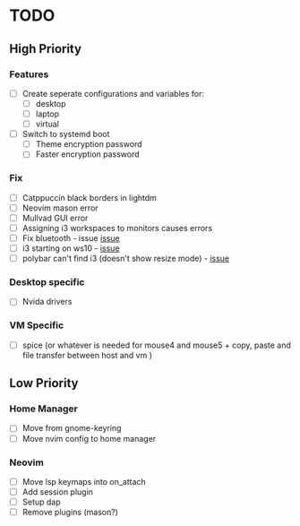 # TODO

## High Priority

### Features

- [ ] Create seperate configurations and variables for:
  - [ ] desktop
  - [ ] laptop
  - [ ] virtual
- [ ] Switch to systemd boot
  - [ ] Theme encryption password
  - [ ] Faster encryption password

### Fix

- [ ] Catppuccin black borders in lightdm
- [ ] Neovim mason error
- [ ] Mullvad GUI error
- [ ] Assigning i3 workspaces to monitors causes errors
- [ ] Fix bluetooth - issue [issue](https://github.com/NixOS/nixpkgs/issues/170573)
- [ ] i3 starting on ws10 - [issue](https://github.com/nix-community/home-manager/issues/695)
- [ ] polybar can't find i3 (doesn't show resize mode) - [issue](https://github.com/nix-community/home-manager/issues/213)

### Desktop specific

- [ ] Nvida drivers

### VM Specific

- [ ] spice (or whatever is needed for mouse4 and mouse5 + copy, paste and file transfer between host and vm )

## Low Priority

### Home Manager

- [ ] Move from gnome-keyring
- [ ] Move nvim config to home manager

### Neovim

- [ ] Move lsp keymaps into on_attach
- [ ] Add session plugin
- [ ] Setup dap
- [ ] Remove plugins (mason?)
